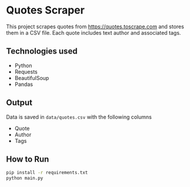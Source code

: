 # Quotes Scraper

This project scrapes quotes from https://quotes.toscrape.com and stores them in a CSV file. Each quote 
includes text author and associated tags.

## Technologies used
- Python
- Requests
- BeautifulSoup
- Pandas

## Output
Data is saved in `data/quotes.csv` with the following columns
- Quote
- Author
- Tags

## How to Run
```bash
pip install -r requirements.txt
python main.py
```